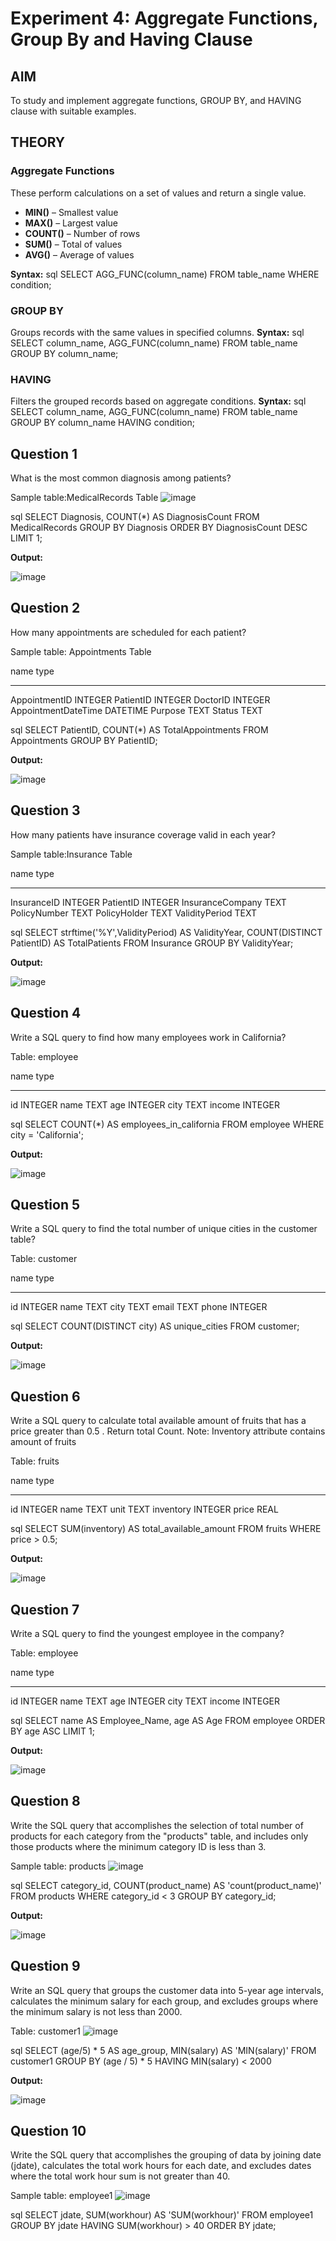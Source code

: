 # Experiment 4: Aggregate Functions, Group By and Having Clause

## AIM
To study and implement aggregate functions, GROUP BY, and HAVING clause with suitable examples.

## THEORY

### Aggregate Functions
These perform calculations on a set of values and return a single value.

- **MIN()** – Smallest value  
- **MAX()** – Largest value  
- **COUNT()** – Number of rows  
- **SUM()** – Total of values  
- **AVG()** – Average of values

**Syntax:**
sql
SELECT AGG_FUNC(column_name) FROM table_name WHERE condition;

### GROUP BY
Groups records with the same values in specified columns.
**Syntax:**
sql
SELECT column_name, AGG_FUNC(column_name)
FROM table_name
GROUP BY column_name;

### HAVING
Filters the grouped records based on aggregate conditions.
**Syntax:**
sql
SELECT column_name, AGG_FUNC(column_name)
FROM table_name
GROUP BY column_name
HAVING condition;


**Question 1**
--
What is the most common diagnosis among patients?

Sample table:MedicalRecords Table
![image](https://github.com/user-attachments/assets/cb144231-d755-4408-8202-dafa08d37bd2)

sql
SELECT Diagnosis,
   COUNT(*) AS DiagnosisCount
FROM MedicalRecords
GROUP BY Diagnosis
ORDER BY DiagnosisCount DESC
LIMIT 1;


**Output:**

![image](https://github.com/user-attachments/assets/3e67036d-281d-4c20-b19d-bafba7f96563)

**Question 2**
---
How many appointments are scheduled for each patient?

Sample table: Appointments Table

name                  type
--------------------  ----------
AppointmentID         INTEGER
PatientID             INTEGER
DoctorID              INTEGER
AppointmentDateTime   DATETIME
Purpose               TEXT
Status                TEXT


sql
SELECT PatientID,
COUNT(*) AS TotalAppointments
FROM Appointments
GROUP BY PatientID;


**Output:**

![image](https://github.com/user-attachments/assets/acf11c5d-88ef-4213-989e-45badd33f6a8)

**Question 3**
---
How many patients have insurance coverage valid in each year?

Sample table:Insurance Table

name               type
-----------------  ----------
InsuranceID        INTEGER
PatientID          INTEGER
InsuranceCompany   TEXT
PolicyNumber       TEXT
PolicyHolder       TEXT
ValidityPeriod     TEXT


sql
SELECT strftime('%Y',ValidityPeriod) AS ValidityYear,
COUNT(DISTINCT PatientID) AS TotalPatients
FROM Insurance
GROUP BY ValidityYear;


**Output:**

![image](https://github.com/user-attachments/assets/de728464-fb3c-4fbf-b700-b459d7f12fc2)

**Question 4**
---
Write a SQL query to find  how many employees work in California?

Table: employee

name        type
----------  ----------
id          INTEGER
name        TEXT
age         INTEGER
city        TEXT
income      INTEGER


sql
SELECT 
COUNT(*) AS employees_in_california
FROM employee
WHERE city = 'California';


**Output:**

![image](https://github.com/user-attachments/assets/4483a528-2f11-417e-b41c-bb8c621da50d)

**Question 5**
---
Write a SQL query to find the total number of unique cities in the customer table?

Table: customer

name        type
----------  ----------
id          INTEGER
name        TEXT
city        TEXT
email       TEXT
phone       INTEGER


sql
SELECT COUNT(DISTINCT city)
AS unique_cities
FROM customer;


**Output:**

![image](https://github.com/user-attachments/assets/609b436e-5b83-4848-9b09-d7c34fdb5edb)

**Question 6**
---
Write a SQL query to calculate total available amount of fruits that has a price greater than 0.5 . Return total Count. 
Note: Inventory attribute contains amount of fruits

Table: fruits

name        type
----------  ----------
id          INTEGER
name        TEXT
unit        TEXT
inventory   INTEGER
price       REAL


sql
SELECT SUM(inventory) 
AS total_available_amount 
FROM fruits
WHERE price > 0.5;


**Output:**

![image](https://github.com/user-attachments/assets/4e2baf2c-03c1-478e-ab96-78bb52bdf718)

**Question 7**
---
Write a SQL query to find the youngest employee in the company?

Table: employee

name        type
----------  ----------
id          INTEGER
name        TEXT
age         INTEGER
city        TEXT
income      INTEGER


sql
SELECT name AS Employee_Name,
age AS Age
FROM employee
ORDER BY age ASC
LIMIT 1;



**Output:**

![image](https://github.com/user-attachments/assets/f795fa76-00d4-4910-9486-0fa8eed5b3f0)

**Question 8**
---
Write the SQL query that accomplishes the selection of total number of products for each category from the "products" table, and includes only those products where the minimum category ID is less than 3.

Sample table: products
![image](https://github.com/user-attachments/assets/d31e75af-762b-4bc9-b695-a4801d30f3e4)

sql
SELECT category_id,
COUNT(product_name) AS 'count(product_name)'
FROM products
WHERE category_id < 3
GROUP BY category_id;


**Output:**

![image](https://github.com/user-attachments/assets/9f3ddca8-edb6-471c-ae5c-1a5d0866895c)

**Question 9**
---
Write an SQL query that groups the customer data into 5-year age intervals, calculates the minimum salary for each group, and excludes groups where the minimum salary is not less than 2000.

Table: customer1
![image](https://github.com/user-attachments/assets/1bb42ba1-861f-4a2e-85fb-996909595b8e)

sql
SELECT 
(age/5) * 5 AS age_group,
MIN(salary) AS 'MIN(salary)'
FROM customer1
GROUP BY (age / 5) * 5
HAVING MIN(salary) < 2000


**Output:**

![image](https://github.com/user-attachments/assets/0c8b928d-ecfa-4d41-bcd8-d02bd6d54349)

**Question 10**
---
Write the SQL query that accomplishes the grouping of data by joining date (jdate), calculates the total work hours for each date, and excludes dates where the total work hour sum is not greater than 40.

Sample table: employee1
![image](https://github.com/user-attachments/assets/94c39ded-93b2-444c-b087-ee607c875d49)

 sql
SELECT jdate,
   SUM(workhour) AS 'SUM(workhour)'
FROM employee1
GROUP BY jdate
HAVING SUM(workhour) > 40
ORDER BY jdate;
